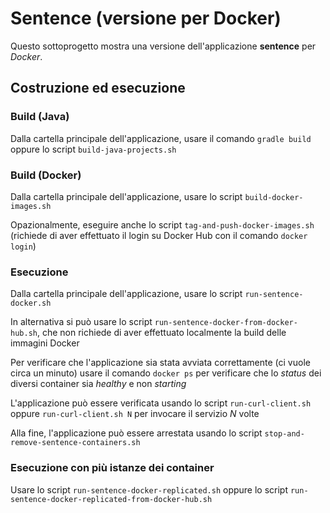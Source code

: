 # Sentence (versione per Docker)

Questo sottoprogetto mostra una versione dell'applicazione **sentence** per *Docker*. 

## Costruzione ed esecuzione 

### Build (Java) 

Dalla cartella principale dell'applicazione, usare il comando `gradle build` oppure lo script `build-java-projects.sh`

### Build (Docker) 

Dalla cartella principale dell'applicazione, usare lo script `build-docker-images.sh`

Opazionalmente, eseguire anche lo script `tag-and-push-docker-images.sh` (richiede di aver effettuato il login su Docker Hub con il comando `docker login`)

### Esecuzione 

Dalla cartella principale dell'applicazione, usare lo script `run-sentence-docker.sh`

In alternativa si può usare lo script `run-sentence-docker-from-docker-hub.sh`, che non richiede di aver effettuato localmente la build delle immagini Docker 

Per verificare che l'applicazione sia stata avviata correttamente (ci vuole circa un minuto) usare il comando `docker ps` per verificare che lo *status* dei diversi container sia *healthy* e non *starting* 

L'applicazione può essere verificata usando lo script `run-curl-client.sh` oppure `run-curl-client.sh N` per invocare il servizio *N* volte 

Alla fine, l'applicazione può essere arrestata usando lo script `stop-and-remove-sentence-containers.sh`  


### Esecuzione con più istanze dei container  

Usare lo script `run-sentence-docker-replicated.sh` oppure lo script `run-sentence-docker-replicated-from-docker-hub.sh`


